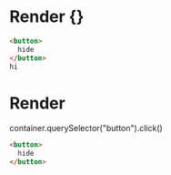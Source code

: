 # Render {}
```html
<button>
  hide
</button>
hi
```


# Render 
container.querySelector("button").click()

```html
<button>
  hide
</button>
```